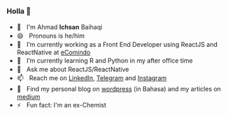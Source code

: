 ### Holla 👋

- 🤝ㅤI'm Ahmad **Ichsan** Baihaqi
- 😄ㅤPronouns is he/him
- 🔭ㅤI’m currently working as a Front End Developer using ReactJS and ReactNative at [eComindo](https://www.ecomindo.com/)
- 🌱ㅤI’m currently learning R and Python in my after office time
- 💬ㅤAsk me about ReactJS/ReactNative
- 📫ㅤReach me on [LinkedIn](https://www.linkedin.com/in/ahmadichsan/), [Telegram](https://t.me/ichsanbaihaqi) and [Instagram](https://www.instagram.com/ahmdichsan/)
- 📝ㅤFind my personal blog on [wordpress](https://ichsanahmd.wordpress.com/) (in Bahasa) and my articles on [medium](https://ahmdichsanbaihaqi.medium.com)
- ⚡️ㅤFun fact: I'm an ex-Chemist

<!--
**ahmadichsan/ahmadichsan** is a ✨ _special_ ✨ repository because its `README.md` (this file) appears on your GitHub profile.

Here are some ideas to get you started:

- 🔭 I’m currently working on ...
- 🌱 I’m currently learning ...
- 👯 I’m looking to collaborate on ...
- 🤔 I’m looking for help with ...
- 💬 Ask me about ...
- 📫 How to reach me: ...
- 😄 Pronouns: ...
- ⚡ Fun fact: ...
-->
